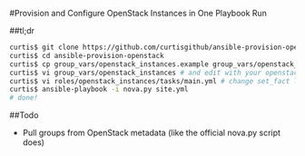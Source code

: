 #Provision and Configure OpenStack Instances in One Playbook Run

##tl;dr

```bash
curtis$ git clone https://github.com/curtisgithub/ansible-provision-openstack.git
curtis$ cd ansible-provision-openstack
curtis$ cp group_vars/openstack_instances.example group_vars/openstack_instances
curtis$ vi group_vars/openstack_instances # and edit with your openstack credentials
curtis$ vi roles/openstack_instances/tasks/main.yml # change set_fact line to be the correct name of private networks in openstack if necessary
curtis$ ansible-playbook -i nova.py site.yml
# done!
```

##Todo

* Pull groups from OpenStack metadata (like the official nova.py script does)
